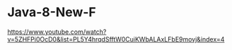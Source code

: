 # Java-8-New-F

https://www.youtube.com/watch?v=5ZHFPi0OcD0&list=PL5Y4hrqdSfftW0CuiKWbALAxLFbE9movj&index=4


